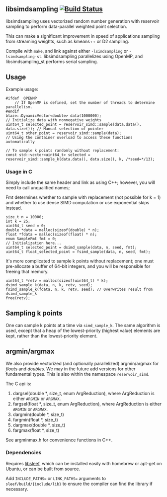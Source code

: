## libsimdsampling  [![Build Status](https://travis-ci.com/dnbaker/libsimdsampling.svg?branch=main)](https://travis-ci.com/dnbaker/libsimdsampling)

libsimdsampling uses vectorized random number generation with reservoir sampling to perform data-parallel weighted point selection.

This can make a significant improvement in speed of applications sampling from streaming weights, such as kmeans++ or D2 sampling.

Compile with `make`, and link against either `-lsimdsampling` or `-lsimdsampling-st`. libsimdsampling parallelizes using OpenMP, and libsimdsampling\_st performs serial sampling.

## Usage

Example usage:
```
#ifdef _OPENMP
    // If OpenMP is defined, set the number of threads to determine parallelism.
#endif
blaze::DynamicVector<double> data(1000000);
// Initialize data with nonnegative weights
uint64_t selected_point = reservoir_simd::sample(data.data(), data.size()); // Manual selection of pointer
uint64_t other_point = reservoir_simd::sample(data);                        // Using the container overload to access these functions automatically

// To sample k points randomly without replacement:
const std::vector<uint64_t> selected = reservoir_simd::sample_k(data.data(), data.size(), k, /*seed=*/13);
```

### Usage in C

Simply include the same header and link as using C++; however, you will need to call unqualified names;

Fmt determines whether to sample with replacement (not possible for k = 1)
and whether to use dense SIMD computation or use exponential skips instead.

```
size_t n = 10000;
int k = 25;
uint64_t seed = 0;
double *data = malloc(sizeof(double) * n);
float *fdata = malloc(sizeof(float) * n);
enum SampleFmt fmt = 0;
// Initialization here...
uint64_t selected_point = dsimd_sample(data, n, seed, fmt);
uint64_t float_selected_point = fsimd_sample(data, n, seed, fmt);
```

It's more complicated to sample k points without replacement; one must pre-allocate a buffer of 64-bit integers,
and you will be responsible for freeing that memory.

```
uint64_t *retv = malloc(sizeof(uint64_t) * k);
dsimd_sample_k(data, n, k, retv, seed);
fsimd_sample_k(fdata, n, k, retv, seed); // Overwrites result from dsimd_sample_k
free(retv);
```

## Sampling k points

One can sample k points at a time via `simd_sample_k`.
The same algorithm is used, except that a heap of the lowest-priority (highest value) elements are kept, rather than
the lowest-priority element.

## argmin/argmax

We also provide vectorized (and optionally parallelized) argmin/argmax for *float*s and *double*s. We may in the future add 
versions for other fundamental types. This is also within the namespace `reservoir_simd`.

The C api is:
1. dargsel(double \*, size\_t, enum ArgReduction), where ArgReduction is either `ARGMIN` or `ARGMAX`.
2. fargsel(float \*, size\_t, enum ArgReduction), where ArgReduction is either `ARGMIN` or `ARGMAX`.
3. dargmin(double \*, size\_t)
4. fargmin(float \*, size\_t)
5. dargmax(double \*, size\_t)
6. fargmax(float \*, size\_t)

See argminmax.h for convenience functions in C++.

### Dependencies

Requires [libsleef](https://github.com/shibatch/sleef), which can be installed easily with homebrew or apt-get on Ubuntu, or can be built from source.

Add `INCLUDE_PATHS=` or `LINK_PATHS=` arguments to `sleef/build/{include/lib}` to ensure the compiler can find the library if necessary.
